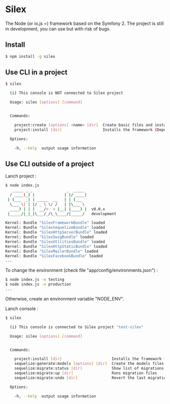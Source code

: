 Silex
=====

The Node (or io.js =) framework based on the Symfony 2.
The project is still in development, you can use but with risk of bugs.

Install
--------

```bash
$ npm install -g silex
```

Use CLI in a project
--------

```bash
$ silex

  (i) This console is NOT connected to Silex project

  Usage: silex [options] [command]


  Commands:

    project:create [options] <name> [dir]  Create basic files and installs the framework (see project:install)
    project:install [dir]                  Installs the framework (Dependencies and Nmespace)

  Options:

    -h, --help  output usage information

```

Use CLI outside of a project
--------

Lanch project :
```bash
$ node index.js
   _____ _ _               _  _____
  / ____(_) |             | |/ ____|
 | (___  _| | _____  __   | | (___
  \___ \| | |/ _ \ \/ /   | |\___ \
  ____) | | |  __/>  < |__| |____) |  v0.0.x
 |_____/|_|_|\___/_/\_\____/|_____/   development

Kernel: Bundle "SilexFrameworkBundle" loaded
Kernel: Bundle "SilexSequelizeBundle" loaded
Kernel: Bundle "SilexHttpServerBundle" loaded
Kernel: Bundle "SilexSwigBundle" loaded
Kernel: Bundle "SilexUtilitiesBundle" loaded
Kernel: Bundle "SilexHttpStaticBundle" loaded
Kernel: Bundle "SilexMailerBundle" loaded
Kernel: Bundle "SilexFacebookBundle" loaded
...
```

To change the environment (check file "app/config/environments.json") :
```bash
$ node index.js -e testing
$ node index.js -e production
...
```
Otherwise, create an environment variable "NODE_ENV".

Lanch console :
```bash
$ silex

  (i) This console is connected to Silex project "test-silex"

  Usage: silex [options] [command]


  Commands:

    project:install [dir]                      Installs the framework (Dependencies and Nmespace)
    sequelize:generate:models [options] [dir]  Create the models files from the database
    sequelize:migrate:status [dir]             Show list of migrations
    sequelize:migrate:up [dir]                 Runs migration files
    sequelize:migrate:undo [dir]               Revert the last migration run

  Options:

    -h, --help  output usage information

```
